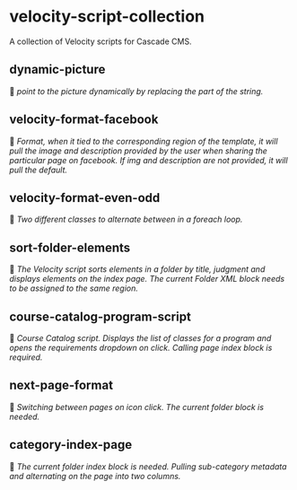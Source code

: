 # velocity-script-collection
A collection of Velocity scripts for Cascade CMS.

## dynamic-picture
🌳 *point to the picture dynamically by replacing the part of the  string.*

## velocity-format-facebook
🌳 *Format, when it tied to the corresponding region of the template, it will pull the image and description provided by the user when sharing the particular page on facebook. If img and description are not provided, it will pull the default.*

## velocity-format-even-odd
🌳 *Two different classes to alternate between in a foreach loop.*

## sort-folder-elements
🌳 *The Velocity script sorts elements in a folder by title, judgment and displays elements on the index page. The current Folder XML block needs to be assigned to the same region.*

## course-catalog-program-script
🌳 *Course Catalog script. Displays the list of classes for a program and opens the requirements dropdown on click. Calling page index block is required.*

## next-page-format
🌳 *Switching between pages on icon click. The current folder block is needed.*

## category-index-page
🌳 *The current folder index block is needed. Pulling sub-category metadata and alternating on the page into two columns.* 
